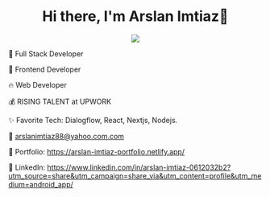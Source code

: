 <body>
  <div align="center">
    <h1> Hi there, I'm Arslan Imtiaz👋</h1>
  </div>
<p align="center">
<a href="https://github.com/hammad-air"><img src="https://readme-typing-svg.herokuapp.com/?lines=FULLSTACK+Developer&font=Roboto&size=26&duration=3500&pause=500&center=true&width=500&height=50&color=eab676"></a>
	

🤵 Full Stack Developer

🤖 Frontend Developer

🔥 Web Developer 
	
💰 RISING TALENT at UPWORK

✨ Favorite Tech: Dialogflow,  React, Nextjs, Nodejs.

📧 arslanimtiaz88@yahoo.com.com

🎨 Portfolio: https://arslan-imtiaz-portfolio.netlify.app/

💼 LinkedIn: https://www.linkedin.com/in/arslan-imtiaz-0612032b2?utm_source=share&utm_campaign=share_via&utm_content=profile&utm_medium=android_app/

 </p>
